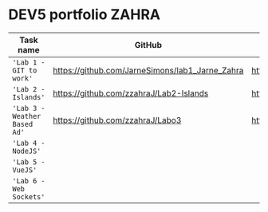 # DEV5 portfolio ZAHRA

| Task name                    | GitHub                                           | CodeSandBox                   |
| ---------------------------- | -------------------------------------------------| ------------------------------|
| `'Lab 1 - GIT to work'`      | https://github.com/JarneSimons/lab1_Jarne_Zahra  | https://7xp5r7.csb.app/       |  
| `'Lab 2 - Islands'`          | https://github.com/zzahraJ/Lab2-Islands          | https://gmk22m.csb.app/#      |
| `'Lab 3 - Weather Based Ad'` | https://github.com/zzahraJ/Labo3                 | https://jvkrh4.csb.app/       |
| `'Lab 4 - NodeJS'`           |                                                  |                               |
| `'Lab 5 - VueJS'`            |                                                  |                               |
| `'Lab 6 - Web Sockets'`      |                                                  |                               |